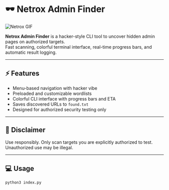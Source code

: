 # 🕶️ Netrox Admin Finder

![Netrox GIF](https://media.tenor.com/PLIr_VkF6ywAAAAM/ghostedvpn-hacker-cat.gif)

**Netrox Admin Finder** is a hacker-style CLI tool to uncover hidden admin pages on authorized targets.  
Fast scanning, colorful terminal interface, real-time progress bars, and automatic result logging.  

---

## ⚡ Features
- Menu-based navigation with hacker vibe  
- Preloaded and customizable wordlists  
- Colorful CLI interface with progress bars and ETA  
- Saves discovered URLs to `found.txt`  
- Designed for authorized security testing only  

---

## 🚨 Disclaimer
Use responsibly. Only scan targets you are explicitly authorized to test. Unauthorized use may be illegal.

---

## 💻 Usage
```bash
python3 index.py
